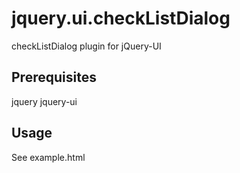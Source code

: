 # jquery.ui.checkListDialog

checkListDialog plugin for jQuery-UI

## Prerequisites

jquery
jquery-ui

## Usage

See example.html
